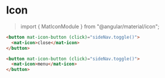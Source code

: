 # Icon

> import { MatIconModule } from "@angular/material/icon";

```html
<button mat-icon-button (click)="sideNav.toggle()">
  <mat-icon>close</mat-icon>
</button>
```


```html
<button mat-icon-button (click)="sideNav.toggle()">
  <mat-icon>menu</mat-icon>
</button>
```

